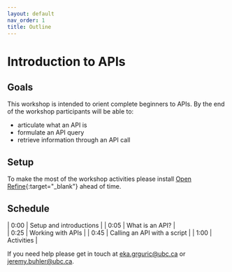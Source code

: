 ```yaml
---
layout: default
nav_order: 1
title: Outline
---
```

# Introduction to APIs

## Goals

This workshop is intended to orient complete beginners to APIs. By the end of the workshop participants will be able to:

- articulate what an API is
- formulate an API query
- retrieve information through an API call

## Setup
To make the most of the workshop activities please install [Open Refine](https://openrefine.org/download.html){:target="_blank"} ahead of time.

## Schedule

| 0:00 | Setup and introductions |
| 0:05  | What is an API? |     
| 0:25  | Working with APIs |
| 0:45 | Calling an API with a script |
| 1:00 | Activities |

If you need help please get in touch at [eka.grguric@ubc.ca](mailto:eka.grguric@ubc.ca) or [jeremy.buhler@ubc.ca](mailto:jeremy.buhler@ubc.ca).
